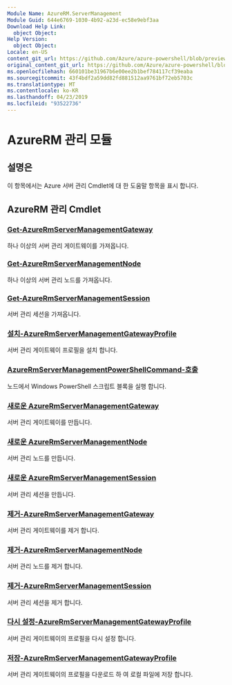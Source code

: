 ```yaml
---
Module Name: AzureRM.ServerManagement
Module Guid: 644e6769-1030-4b92-a23d-ec58e9ebf3aa
Download Help Link:
  object Object: 
Help Version:
  object Object: 
Locale: en-US
content_git_url: https://github.com/Azure/azure-powershell/blob/preview/src/ResourceManager/ServerManagement/Commands.ServerManagement/help/AzureRM.ServerManagement.md
original_content_git_url: https://github.com/Azure/azure-powershell/blob/preview/src/ResourceManager/ServerManagement/Commands.ServerManagement/help/AzureRM.ServerManagement.md
ms.openlocfilehash: 660101be31967b6e00ee2b1bef784117cf39eaba
ms.sourcegitcommit: 43f4bdf2a59dd82fd881512aa9761bf72eb5703c
ms.translationtype: MT
ms.contentlocale: ko-KR
ms.lasthandoff: 04/23/2019
ms.locfileid: "93522736"
---
```

# AzureRM 관리 모듈
## 설명은
이 항목에서는 Azure 서버 관리 Cmdlet에 대 한 도움말 항목을 표시 합니다.

## AzureRM 관리 Cmdlet
### [Get-AzureRmServerManagementGateway](Get-AzureRmServerManagementGateway.md)
하나 이상의 서버 관리 게이트웨이를 가져옵니다.

### [Get-AzureRmServerManagementNode](Get-AzureRmServerManagementNode.md)
하나 이상의 서버 관리 노드를 가져옵니다.

### [Get-AzureRmServerManagementSession](Get-AzureRmServerManagementSession.md)
서버 관리 세션을 가져옵니다.

### [설치-AzureRmServerManagementGatewayProfile](Install-AzureRmServerManagementGatewayProfile.md)
서버 관리 게이트웨이 프로필을 설치 합니다.

### [AzureRmServerManagementPowerShellCommand-호출](Invoke-AzureRmServerManagementPowerShellCommand.md)
노드에서 Windows PowerShell 스크립트 블록을 실행 합니다.

### [새로운 AzureRmServerManagementGateway](New-AzureRmServerManagementGateway.md)
서버 관리 게이트웨이를 만듭니다.

### [새로운 AzureRmServerManagementNode](New-AzureRmServerManagementNode.md)
서버 관리 노드를 만듭니다.

### [새로운 AzureRmServerManagementSession](New-AzureRmServerManagementSession.md)
서버 관리 세션을 만듭니다.

### [제거-AzureRmServerManagementGateway](Remove-AzureRmServerManagementGateway.md)
서버 관리 게이트웨이를 제거 합니다.

### [제거-AzureRmServerManagementNode](Remove-AzureRmServerManagementNode.md)
서버 관리 노드를 제거 합니다.

### [제거-AzureRmServerManagementSession](Remove-AzureRmServerManagementSession.md)
서버 관리 세션을 제거 합니다.

### [다시 설정-AzureRmServerManagementGatewayProfile](Reset-AzureRmServerManagementGatewayProfile.md)
서버 관리 게이트웨이의 프로필을 다시 설정 합니다.

### [저장-AzureRmServerManagementGatewayProfile](Save-AzureRmServerManagementGatewayProfile.md)
서버 관리 게이트웨이의 프로필을 다운로드 하 여 로컬 파일에 저장 합니다.

